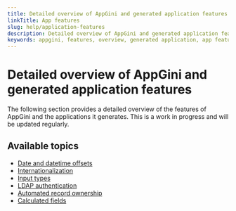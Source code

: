 ```yaml
---
title: Detailed overview of AppGini and generated application features
linkTitle: App features
slug: help/application-features
description: Detailed overview of AppGini and generated application features.
keywords: appgini, features, overview, generated application, app features
---
```


# Detailed overview of AppGini and generated application features

The following section provides a detailed overview of the features of AppGini and the applications it generates.
This is a work in progress and will be updated regularly.

## Available topics

- [Date and datetime offsets](date-datetime-offsets.md)
- [Internationalization](i18n-internationalization.md)
- [Input types](input-types.md)
- [LDAP authentication](../ldap-authentication.md)
- [Automated record ownership](../record-owners.md)
- [Calculated fields](../calculated-fields.md)

